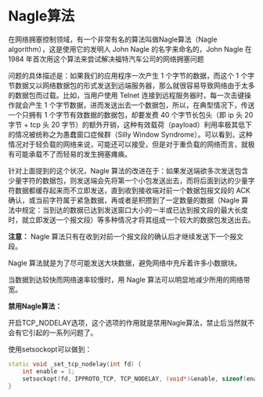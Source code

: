 # Nagle算法

在网络拥塞控制领域，有一个非常有名的算法叫做Nagle算法（Nagle algorithm），这是使用它的发明人 John Nagle 的名字来命名的，John Nagle 在 1984 年首次用这个算法来尝试解决福特汽车公司的网络拥塞问题

问题的具体描述是：如果我们的应用程序一次产生 1 个字节的数据，而这个 1 个字节数据又以网络数据包的形式发送到远端服务器，那么就很容易导致网络由于太多的数据包而过载。比如，当用户使用 Telnet 连接到远程服务器时，每一次击键操作就会产生 1 个字节数据，进而发送出去一个数据包，所以，在典型情况下，传送一个只拥有 1 个字节有效数据的数据包，却要发费 40 个字节长包头（即 ip 头 20 字节 + tcp 头 20 字节）的额外开销，这种有效载荷（payload）利用率极其低下的情况被统称之为愚蠢窗口症候群（Silly Window Syndrome）。可以看到，这种情况对于轻负载的网络来说，可能还可以接受，但是对于重负载的网络而言，就极有可能承载不了而轻易的发生拥塞瘫痪。

针对上面提到的这个状况，Nagle 算法的改进在于：如果发送端欲多次发送包含少量字符的数据包，则发送端会先将第一个小包发送出去，而将后面到达的少量字符数据都缓存起来而不立即发送，直到收到接收端对前一个数据包报文段的 ACK 确认，或当前字符属于紧急数据，再或者是积攒到了一定数量的数据（Nagle 算法中规定：当到达的数据已达到发送窗口大小的一半或已达到报文段的最大长度时，就立即发送一个报文段）等多种情况才将其组成一个较大的数据包发送出去。

**注意：** Nagle 算法只有在收到对前一个报文段的确认后才继续发送下一个报文段。

Nagle 算法就是为了尽可能发送大块数据，避免网络中充斥着许多小数据块。

当数据到达较快而网络速率较慢时，用 Nagle 算法可以明显地减少所用的网络带宽。

**禁用Nagle算法：**

开启TCP_NODELAY选项，这个选项的作用就是禁用Nagle算法，禁止后当然就不会有它引起的一系列问题了。

使用setsockopt可以做到：

```cpp
static void _set_tcp_nodelay(int fd) {
	int enable = 1;
	setsockopt(fd, IPPROTO_TCP, TCP_NODELAY, (void*)&enable, sizeof(enable));
}
```
